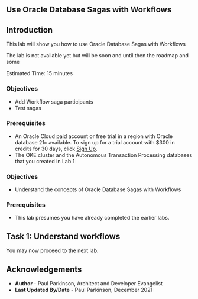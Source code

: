 ## Use Oracle Database Sagas with Workflows

## Introduction

This lab will show you how to use Oracle Database Sagas with Workflows

The lab is not available yet but will be soon and until then the roadmap and some 

Estimated Time:  15 minutes


### Objectives

-   Add Workflow saga participants
-   Test sagas 

### Prerequisites

* An Oracle Cloud paid account or free trial in a region with Oracle database 21c available. To sign up for a trial account with $300 in credits for 30 days, click [Sign Up](http://oracle.com/cloud/free).
* The OKE cluster and the Autonomous Transaction Processing databases that you created in Lab 1

### Objectives

-   Understand the concepts of Oracle Database Sagas with Workflows

### Prerequisites

- This lab presumes you have already completed the earlier labs.

## Task 1: Understand workflows





You may now proceed to the next lab.

## Acknowledgements
* **Author** - Paul Parkinson, Architect and Developer Evangelist
* **Last Updated By/Date** - Paul Parkinson, December 2021
